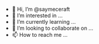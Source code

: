 - 👋 Hi, I’m @saymeceraft
- 👀 I’m interested in ...
- 🌱 I’m currently learning ...
- 💞️ I’m looking to collaborate on ...
- 📫 How to reach me ...

<!---
saymeceraft/saymeceraft is a ✨ special ✨ repository because its `README.md` (this file) appears on your GitHub profile.
You can click the Preview link to take a look at your changes.
--->
